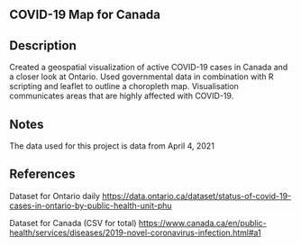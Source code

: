 ## COVID-19 Map for Canada

## Description
Created a geospatial visualization of active COVID-19 cases in Canada and a closer look at Ontario. Used governmental data in combination with R scripting and leaflet to outline a choropleth map. Visualisation communicates areas that are highly affected with COVID-19.

## Notes
The data used for this project is data from April 4, 2021


## References
Dataset for Ontario daily
https://data.ontario.ca/dataset/status-of-covid-19-cases-in-ontario-by-public-health-unit-phu

Dataset for Canada (CSV for total)
https://www.canada.ca/en/public-health/services/diseases/2019-novel-coronavirus-infection.html#a1 